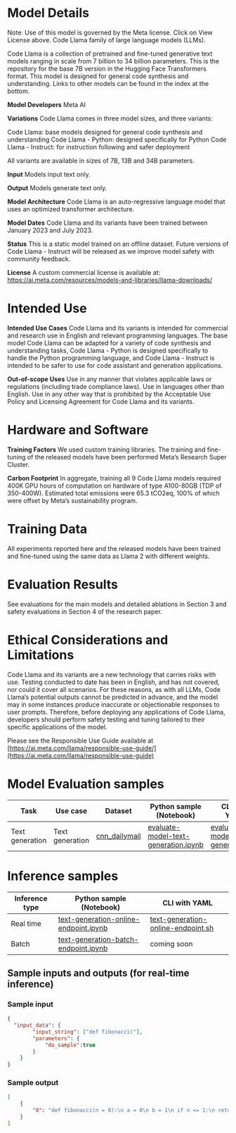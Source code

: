 # **Model Details**
Note: Use of this model is governed by the Meta license. Click on View License above.
Code Llama family of large language models (LLMs).

Code Llama is a collection of pretrained and fine-tuned generative text models ranging in scale from 7 billion to 34 billion parameters. This is the repository for the base 7B version in the Hugging Face Transformers format. This model is designed for general code synthesis and understanding. Links to other models can be found in the index at the bottom.

**Model Developers** Meta AI

**Variations** Code Llama comes in three model sizes, and three variants:

Code Llama: base models designed for general code synthesis and understanding
Code Llama - Python: designed specifically for Python
Code Llama - Instruct: for instruction following and safer deployment

All variants are available in sizes of 7B, 13B and 34B parameters.

**Input** Models input text only.

**Output** Models generate text only.

**Model Architecture** Code Llama is an auto-regressive language model that uses an optimized transformer architecture.

**Model Dates** Code Llama and its variants have been trained between January 2023 and July 2023.

**Status** This is a static model trained on an offline dataset. Future versions of Code Llama - Instruct will be released as we improve model safety with community feedback.

**License** A custom commercial license is available at: https://ai.meta.com/resources/models-and-libraries/llama-downloads/

# **Intended Use**
**Intended Use Cases** Code Llama and its variants is intended for commercial and research use in English and relevant programming languages. The base model Code Llama can be adapted for a variety of code synthesis and understanding tasks, Code Llama - Python is designed specifically to handle the Python programming language, and Code Llama - Instruct is intended to be safer to use for code assistant and generation applications.

**Out-of-scope Uses** Use in any manner that violates applicable laws or regulations (including trade compliance laws). Use in languages other than English. Use in any other way that is prohibited by the Acceptable Use Policy and Licensing Agreement for Code Llama and its variants.

# **Hardware and Software**
**Training Factors** We used custom training libraries. The training and fine-tuning of the released models have been performed Meta’s Research Super Cluster.

**Carbon Footprint**  In aggregate, training all 9 Code Llama models required 400K GPU hours of computation on hardware of type A100-80GB (TDP of 350-400W). Estimated total emissions were 65.3 tCO2eq, 100% of which were offset by Meta’s sustainability program.

# **Training Data**
All experiments reported here and the released models have been trained and fine-tuned using the same data as Llama 2 with different weights.

# **Evaluation Results**

See evaluations for the main models and detailed ablations in Section 3 and safety evaluations in Section 4 of the research paper.

# **Ethical Considerations and Limitations**
Code Llama and its variants are a new technology that carries risks with use. Testing conducted to date has been in English, and has not covered, nor could it cover all scenarios. For these reasons, as with all LLMs, Code Llama’s potential outputs cannot be predicted in advance, and the model may in some instances produce inaccurate or objectionable responses to user prompts. Therefore, before deploying any applications of Code Llama, developers should perform safety testing and tuning tailored to their specific applications of the model.

Please see the Responsible Use Guide available at [https://ai.meta.com/llama/responsible-use-guide/](https://ai.meta.com/llama/responsible-use-guide)

# Model Evaluation samples

Task| Use case| Dataset| Python sample (Notebook)| CLI with YAML
|--|--|--|--|--|
Text generation | Text generation | <a href="https://huggingface.co/datasets/cnn_dailymail" target="_blank"> cnn_dailymail </a> | <a href="https://aka.ms/azureml-eval-sdk-text-generation/" target="_blank">evaluate-model-text-generation.ipynb</a> | <a href="https://aka.ms/azureml-eval-cli-text-generation/" target="_blank">evaluate-model-text-generation.yml</a>


# **Inference samples**

Inference type|Python sample (Notebook)|CLI with YAML
|--|--|--|
Real time|<a href="https://aka.ms/azureml-infer-online-sdk-text-generation" target="_blank">text-generation-online-endpoint.ipynb</a>|<a href="https://aka.ms/azureml-infer-online-cli-text-generation" target="_blank">text-generation-online-endpoint.sh</a>
Batch |<a href="https://aka.ms/azureml-infer-batch-sdk-text-generation" target="_blank">text-generation-batch-endpoint.ipynb</a>| coming soon


## **Sample inputs and outputs (for real-time inference)**

### **Sample input**
```json
{
  "input_data": {
        "input_string": ["def fibonacci("], 
        "parameters": { 
            "do_sample":true
        }
    }
}
```

### **Sample output**
```json
[ 
    { 
        "0": "def fibonacci(n = 0):\n a = 0\n b = 1\n if n <= 1:\n return n\n else:\n c = 0\n for i in range(n-1):\n a = b\n b = c\n c = a + b\n return c\n\n\nfibonacci(10)\n" 
    } 
]

```
